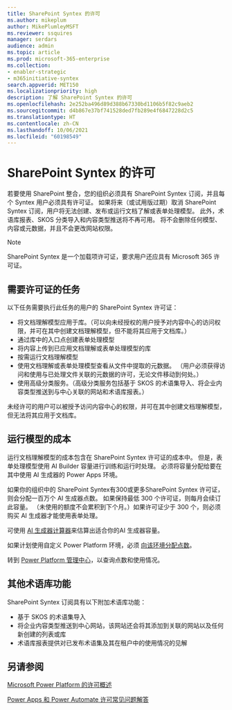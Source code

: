 ```yaml
---
title: SharePoint Syntex 的许可
ms.author: mikeplum
author: MikePlumleyMSFT
ms.reviewer: ssquires
manager: serdars
audience: admin
ms.topic: article
ms.prod: microsoft-365-enterprise
ms.collection:
- enabler-strategic
- m365initiative-syntex
search.appverid: MET150
ms.localizationpriority: high
description: 了解 SharePoint Syntex 的许可
ms.openlocfilehash: 2e252ba496d89d388b67330bd1106b5f82c9aeb2
ms.sourcegitcommit: d4b867e37bf741528ded7fb289e4f6847228d2c5
ms.translationtype: HT
ms.contentlocale: zh-CN
ms.lasthandoff: 10/06/2021
ms.locfileid: "60198549"
---
```

# <a name="licensing-for-sharepoint-syntex"></a>SharePoint Syntex 的许可

若要使用 SharePoint 整合，您的组织必须具有 SharePoint Syntex 订阅，并且每个 Syntex 用户必须具有许可证。 如果将来（或试用版过期）取消 SharePoint Syntex 订阅，用户将无法创建、发布或运行文档了解或表单处理模型。 此外，术语库报表、SKOS 分类导入和内容类型推送将不再可用。 将不会删除任何模型、内容或元数据，并且不会更改网站权限。
 
> [!NOTE] 
> SharePoint Syntex 是一个加载项许可证，要求用户还应具有 Microsoft 365 许可证。
 
## <a name="tasks-requiring-a-license"></a>需要许可证的任务
 
以下任务需要执行此任务的用户的 SharePoint Syntex 许可证：
 
- 将文档理解模型应用于库。（可以向未经授权的用户授予对内容中心的访问权限，并可在其中创建文档理解模型，但不能将其应用于文档库。）
- 通过库中的入口点创建表单处理模型
- 将内容上传到已应用文档理解或表单处理模型的库
- 按需运行文档理解模型
- 使用文档理解或表单处理模型查看从文件中提取的元数据。 （用户必须获得访问和使用与已处理文件关联的元数据的许可，无论文件移动到何处。）
- 使用高级分类服务。（高级分类服务包括基于 SKOS 的术语集导入、将企业内容类型推送到与中心关联的网站和术语库报表。）

未经许可的用户可以被授予访问内容中心的权限，并可在其中创建文档理解模型，但无法将其应用于文档库。
 
## <a name="cost-of-running-models"></a>运行模型的成本
 
运行文档理解模型的成本包含在 SharePoint Syntex 许可证的成本中。 但是，表单处理模型使用 AI Builder 容量进行训练和运行时处理。 必须将容量分配给要在其中使用 AI 生成器的 Power Apps 环境。
 
如果你的组织中的 SharePoint Syntex有300或更多SharePoint Syntex 许可证，则会分配一百万个 AI 生成器点数。 如果保持最低 300 个许可证，则每月会续订此容量。 （未使用的额度不会累积到下个月。）如果许可证少于 300 个，则必须购买 AI 生成器才能使用表单处理。
 
可使用 [AI 生成器计算器](https://powerapps.microsoft.com/ai-builder-calculator)来估算出适合你的AI 生成器容量。

如果计划使用自定义 Power Platform 环境，必须 [向该环境分配点数](/power-platform/admin/capacity-add-on)。

转到 [Power Platform 管理中心](https://admin.powerplatform.microsoft.com/resources/capacity)，以查询点数和使用情况。
  
## <a name="additional-term-store-features"></a>其他术语库功能
 
SharePoint Syntex 订阅具有以下附加术语库功能：
 
- 基于 SKOS 的术语集导入
- 将企业内容类型推送到中心网站，该网站还会将其添加到关联的网站以及任何新创建的列表或库
- 术语库报表提供对已发布术语集及其在租户中的使用情况的见解


## <a name="see-also"></a>另请参阅

[Microsoft Power Platform 的许可概述](/power-platform/admin/pricing-billing-skus)

[Power Apps 和 Power Automate 许可常见问题解答](/power-platform/admin/powerapps-flow-licensing-faq)
